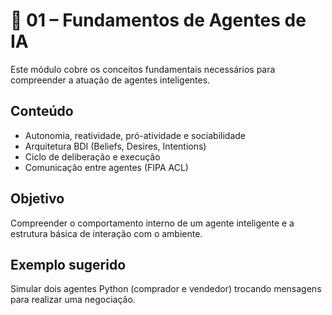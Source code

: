 # 📘 01 – Fundamentos de Agentes de IA

Este módulo cobre os conceitos fundamentais necessários para compreender a atuação de agentes inteligentes.

## Conteúdo
- Autonomia, reatividade, pró-atividade e sociabilidade
- Arquitetura BDI (Beliefs, Desires, Intentions)
- Ciclo de deliberação e execução
- Comunicação entre agentes (FIPA ACL)

## Objetivo
Compreender o comportamento interno de um agente inteligente e a estrutura básica de interação com o ambiente.

## Exemplo sugerido
Simular dois agentes Python (comprador e vendedor) trocando mensagens para realizar uma negociação.
